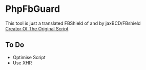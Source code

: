 # PhpFbGuard
This tool is just a translated FBShield of and by jaxBCD/FBshield<br>
<a href="https://github.com/jaxBCD/FBshield">Creator Of The Original Script</a>

## To Do
* Optimise Script
* Use XHR 
